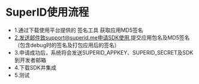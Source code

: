 # SuperID使用流程

- 1.通过下载使用平台提供的 签名工具 获取应用MD5签名
- 2.发送邮件致support@superid.me申请SDK使用,提交应用包名及MD5签名（包含debug时的签名及打包应用后的签名）
- 3.申请成功后，系统将会发送SUPERID\_APPKEY、SUPERID\_SECRET及SDK到开发者邮箱
- 4.下载SDK并集成
- 5.测试
